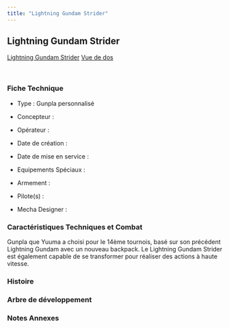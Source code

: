 ```yaml
---
title: "Lightning Gundam Strider"
---
```


Lightning Gundam Strider
------------------------





[Lightning Gundam Strider](javascript:change_image_m('images/stories/saga/gundambftiw/mechas/lightning-gundam-strider.png');)
[Vue de dos](javascript:change_image_m('images/stories/saga/gundambftiw/mechas/lightning-gundam-strider-dos.png');)

 

### Fiche Technique


- Type : Gunpla personnalisé
  
- Concepteur : 
  
- Opérateur : 
  
- Date de création : 
  
- Date de mise en service : 
  
- Equipements Spéciaux :




- Armement :




- Pilote(s) : 





- Mecha Designer : 


### Caractéristiques Techniques et Combat


Gunpla que Yuuma a choisi pour le 14ème tournois, basé sur son précédent Lightning Gundam avec un nouveau backpack. Le Lightning Gundam Strider est également capable de se transformer pour réaliser des actions à haute vitesse.


### Histoire


### Arbre de développement


### Notes Annexes


